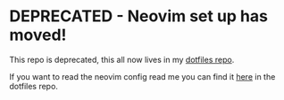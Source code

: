 # DEPRECATED - Neovim set up has moved!
This repo is deprecated, this all now lives in my [dotfiles repo](https://github.com/scottykaye/dotfiles).

If you want to read the neovim config read me you can find it [here](https://github.com/scottykaye/dotfiles/tree/main/nvim) in the dotfiles repo.
